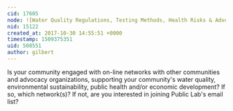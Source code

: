 ```yaml
---
cid: 17605
node: ![Water Quality Regulations, Testing Methods, Health Risks & Advocacy](../notes/gilbert/10-27-2017/water-quality-regulations-testing-methods-health-risks-advocacy)
nid: 15122
created_at: 2017-10-30 14:55:51 +0000
timestamp: 1509375351
uid: 508551
author: gilbert
---
```


Is your community engaged with on-line networks with other communities and advocacy organizations, supporting your community's water quality, environmental sustainability, public health and/or economic development? If so, which network(s)? If not, are you interested in joining Public Lab's email list?